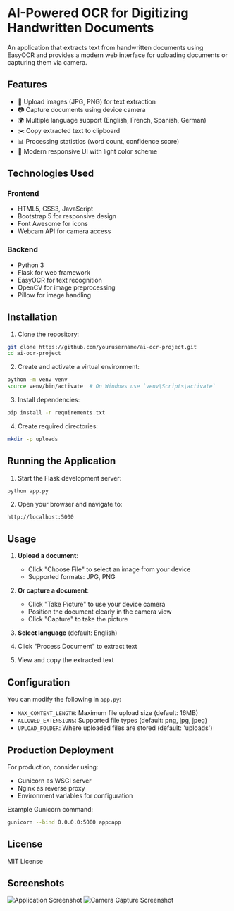 # AI-Powered OCR for Digitizing Handwritten Documents

An application that extracts text from handwritten documents using EasyOCR and provides a modern web interface for uploading documents or capturing them via camera.

## Features

- 📄 Upload images (JPG, PNG) for text extraction
- 📷 Capture documents using device camera
- 🌍 Multiple language support (English, French, Spanish, German)
- ✂️ Copy extracted text to clipboard
- 📊 Processing statistics (word count, confidence score)
- 🎨 Modern responsive UI with light color scheme

## Technologies Used

### Frontend
- HTML5, CSS3, JavaScript
- Bootstrap 5 for responsive design
- Font Awesome for icons
- Webcam API for camera access

### Backend
- Python 3
- Flask for web framework
- EasyOCR for text recognition
- OpenCV for image preprocessing
- Pillow for image handling

## Installation

1. Clone the repository:
```bash
git clone https://github.com/yourusername/ai-ocr-project.git
cd ai-ocr-project
```

2. Create and activate a virtual environment:
```bash
python -m venv venv
source venv/bin/activate  # On Windows use `venv\Scripts\activate`
```

3. Install dependencies:
```bash
pip install -r requirements.txt
```

4. Create required directories:
```bash
mkdir -p uploads
```

## Running the Application

1. Start the Flask development server:
```bash
python app.py
```

2. Open your browser and navigate to:
```
http://localhost:5000
```

## Usage

1. **Upload a document**:
   - Click "Choose File" to select an image from your device
   - Supported formats: JPG, PNG

2. **Or capture a document**:
   - Click "Take Picture" to use your device camera
   - Position the document clearly in the camera view
   - Click "Capture" to take the picture

3. **Select language** (default: English)

4. Click "Process Document" to extract text

5. View and copy the extracted text

## Configuration

You can modify the following in `app.py`:
- `MAX_CONTENT_LENGTH`: Maximum file upload size (default: 16MB)
- `ALLOWED_EXTENSIONS`: Supported file types (default: png, jpg, jpeg)
- `UPLOAD_FOLDER`: Where uploaded files are stored (default: 'uploads')

## Production Deployment

For production, consider using:
- Gunicorn as WSGI server
- Nginx as reverse proxy
- Environment variables for configuration

Example Gunicorn command:
```bash
gunicorn --bind 0.0.0.0:5000 app:app
```

## License

MIT License

## Screenshots

![Application Screenshot](/screenshots/screenshot1.png)
![Camera Capture Screenshot](/screenshots/screenshot2.png)
